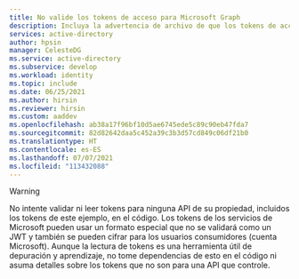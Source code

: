 ```yaml
---
title: No valide los tokens de acceso para Microsoft Graph
description: Incluya la advertencia de archivo de que los tokens de acceso de Microsoft Graph deben considerarse opacos y nunca deben validarse mediante código de cliente. Solo Microsoft Graph valida los tokens de acceso Microsoft Graph.
services: active-directory
author: hpsin
manager: CelesteDG
ms.service: active-directory
ms.subservice: develop
ms.workload: identity
ms.topic: include
ms.date: 06/25/2021
ms.author: hirsin
ms.reviewer: hirsin
ms.custom: aaddev
ms.openlocfilehash: ab38a17f96bf10d5ae6745ede5c89c90eb47fda7
ms.sourcegitcommit: 82d82642daa5c452a39c3b3d57cd849c06df21b0
ms.translationtype: HT
ms.contentlocale: es-ES
ms.lasthandoff: 07/07/2021
ms.locfileid: "113432088"
---
```

> [!WARNING]
> No intente validar ni leer tokens para ninguna API de su propiedad, incluidos los tokens de este ejemplo, en el código.  Los tokens de los servicios de Microsoft pueden usar un formato especial que no se validará como un JWT y también se pueden cifrar para los usuarios consumidores (cuenta Microsoft). Aunque la lectura de tokens es una herramienta útil de depuración y aprendizaje, no tome dependencias de esto en el código ni asuma detalles sobre los tokens que no son para una API que controle.
